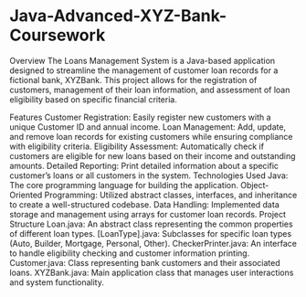 # Java-Advanced-XYZ-Bank-Coursework

Overview
The Loans Management System is a Java-based application designed to streamline the management of customer loan records for a fictional bank, XYZBank. This project allows for the registration of customers, management of their loan information, and assessment of loan eligibility based on specific financial criteria.

Features
Customer Registration: Easily register new customers with a unique Customer ID and annual income.
Loan Management: Add, update, and remove loan records for existing customers while ensuring compliance with eligibility criteria.
Eligibility Assessment: Automatically check if customers are eligible for new loans based on their income and outstanding amounts.
Detailed Reporting: Print detailed information about a specific customer’s loans or all customers in the system.
Technologies Used
Java: The core programming language for building the application.
Object-Oriented Programming: Utilized abstract classes, interfaces, and inheritance to create a well-structured codebase.
Data Handling: Implemented data storage and management using arrays for customer loan records.
Project Structure
Loan.java: An abstract class representing the common properties of different loan types.
[LoanType].java: Subclasses for specific loan types (Auto, Builder, Mortgage, Personal, Other).
CheckerPrinter.java: An interface to handle eligibility checking and customer information printing.
Customer.java: Class representing bank customers and their associated loans.
XYZBank.java: Main application class that manages user interactions and system functionality.
